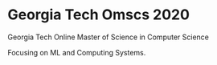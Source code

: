 # Georgia Tech Omscs 2020
Georgia Tech Online Master of Science in Computer Science

Focusing on ML and Computing Systems.

